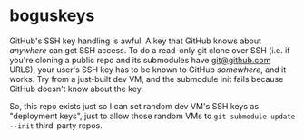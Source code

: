 boguskeys
=========

GitHub's SSH key handling is awful. A key that GitHub knows about *anywhere*
can get SSH access. To do a read-only git clone over SSH (i.e. if you're cloning
a public repo and its submodules have git@github.com URLS), your user's SSH key
has to be known to GitHub *somewhere*, and it works. Try from a just-built dev VM,
and the submodule init fails because GitHub doesn't know about the key.

So, this repo exists just so I can set random dev VM's SSH keys as "deployment keys",
just to allow those random VMs to `git submodule update --init` third-party repos.

